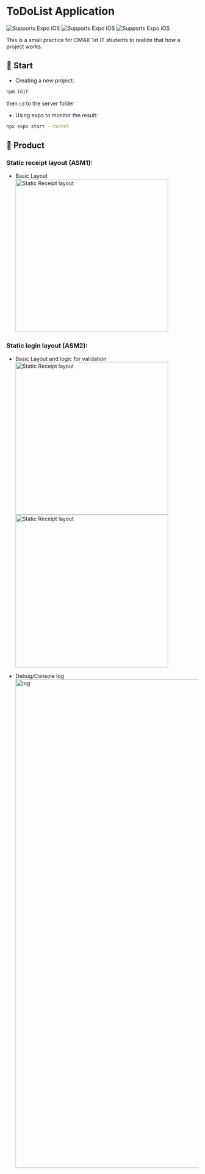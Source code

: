 # ToDoList Application

<p>
  <!-- iOS -->
  <!-- <img alt="Supports Expo iOS" longdesc="Supports Expo iOS" src="https://img.shields.io/badge/iOS-4630EB.svg?style=flat-square&logo=APPLE&labelColor=999999&logoColor=fff" /> -->
  <!-- Android -->
  <!-- <img alt="Supports Expo Android" longdesc="Supports Expo Android" src="https://img.shields.io/badge/Android-4630EB.svg?style=flat-square&logo=ANDROID&labelColor=A4C639&logoColor=fff" /> -->
  <!-- Web -->
  <!-- <img alt="Supports Expo Web" longdesc="Supports Expo Web" src="https://img.shields.io/badge/web-4630EB.svg?style=flat-square&logo=GOOGLE-CHROME&labelColor=4285F4&logoColor=fff" /> -->
  <img alt="Supports Expo iOS" longdesc="Supports Expo iOS" src="https://img.shields.io/badge/Node%20js-339933?style=for-the-badge&logo=nodedotjs&logoColor=white" />

  <img alt="Supports Expo iOS" longdesc="Supports Expo iOS" src="https://img.shields.io/badge/JavaScript-323330?style=for-the-badge&logo=javascript&logoColor=F7DF1E" />

  <img alt="Supports Expo iOS" longdesc="Supports Expo iOS" src="https://img.shields.io/badge/PostgreSQL-316192?style=for-the-badge&logo=postgresql&logoColor=white" />
</p>

This is a small practice for OMAK 1st IT students to realize that how a project works.

## 🚀 Start

- Creating a new project:

```sh
npm init
```

then `cd` to the server folder

- Using expo to monitor the result:

```sh
npx expo start --tunnel
```

## 📝 Product

### Static receipt layout (ASM1):

- Basic Layout
  <img alt="Static Receipt layout" src="https://github.com/FuzzyKala/react-native-demo/assets/40585857/0405fe6c-9e04-49ed-8c58-8928f77ccf51" width='400'/>

### Static login layout (ASM2):

- Basic Layout and logic for validation
  <img alt="Static Receipt layout" src="https://github.com/FuzzyKala/react-native-demo/assets/40585857/9364d1bc-3603-41cc-b1fb-67f1ea7f61f0" width='400'/>
  <img alt="Static Receipt layout" src="https://github.com/FuzzyKala/react-native-demo/assets/40585857/fdd1ac7f-a30a-473c-9256-b1c98dccd621" width='400'/>

- Debug/Console log
  <img width="1280" alt="log" src="https://github.com/FuzzyKala/react-native-demo/assets/40585857/dd405442-3864-4124-8840-3e071cc68b4c">
